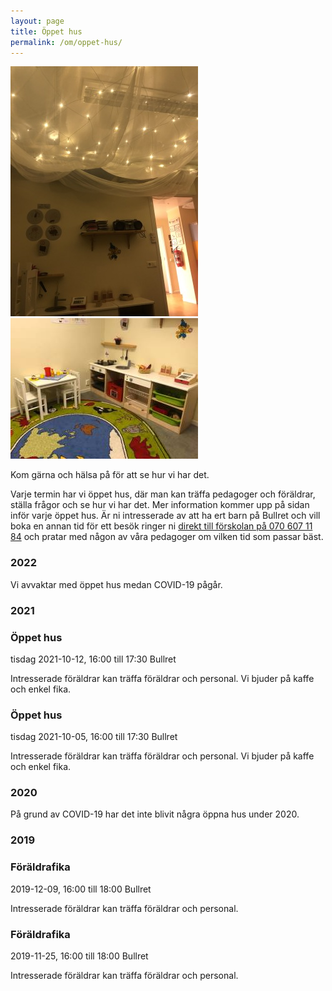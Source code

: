 ```yaml
---
layout: page
title: Öppet hus
permalink: /om/oppet-hus/
---
```


<div class="right">
<img src="/img/oppethus.jpg" alt="Sagorummet med duk och ljus" width="300"/>
<br>
<img src="/img/oppethus2.jpg" alt="Sagorummet med duk och ljus" width="300"/>
</div>

Kom gärna och hälsa på för att se hur vi har det.

Varje termin har vi öppet hus, där man kan träffa pedagoger och föräldrar, ställa frågor och se hur vi har det. Mer information kommer upp på sidan inför varje öppet hus. Är ni intresserade av att ha ert barn på Bullret och vill boka en annan tid för ett besök ringer ni [direkt till förskolan på 070 607 11 84](tel:+46706071184) och pratar med någon av våra pedagoger om vilken tid som passar bäst.

### 2022

Vi avvaktar med öppet hus medan COVID-19 pågår.

### 2021

<div class="h-event">
  <h3 class="p-name">Öppet hus</h3>
  <div class="time">
    <time class="dt-start" datetime="2021-10-12 16:00">tisdag 2021-10-12, 16:00</time>
    till <time class="dt-end" datetime="2021-10-12 17:30">17:30</time>
    <span class="p-location">Bullret</span>
  </div>
  <p class="p-summary">Intresserade föräldrar kan träffa föräldrar och personal. Vi bjuder på kaffe och enkel fika.</p>
</div>

<div class="h-event">
  <h3 class="p-name">Öppet hus</h3>
  <div class="time">
    <time class="dt-start" datetime="2021-10-05 16:00">tisdag 2021-10-05, 16:00</time>
    till <time class="dt-end" datetime="2021-10-05 17:30">17:30</time>
    <span class="p-location">Bullret</span>
  </div>
  <p class="p-summary">Intresserade föräldrar kan träffa föräldrar och personal. Vi bjuder på kaffe och enkel fika.</p>
</div>


### 2020

På grund av COVID-19 har det inte blivit några öppna hus under 2020.

### 2019

<div class="h-event">
  <h3 class="p-name">Föräldrafika</h3>
  <div class="time">
    <time class="dt-start" datetime="2019-12-09 16:00">2019-12-09, 16:00</time>
    till <time class="dt-end" datetime="2019-12-09 18:00">18:00</time>
    <span class="p-location">Bullret</span>
  </div>
  <p class="p-summary">Intresserade föräldrar kan träffa föräldrar och personal.</p>
</div>

<div class="h-event">
  <h3 class="p-name">Föräldrafika</h3>
  <div class="time">
    <time class="dt-start" datetime="2019-11-25 16:00">2019-11-25, 16:00</time>
    till <time class="dt-end" datetime="2019-11-25 18:00">18:00</time>
    <span class="p-location">Bullret</span>
  </div>
  <p class="p-summary">Intresserade föräldrar kan träffa föräldrar och personal.</p>
</div>
